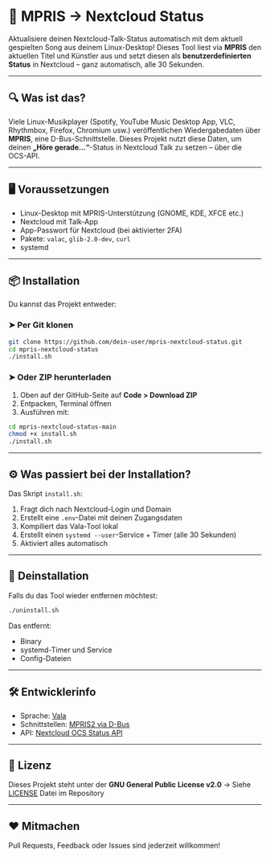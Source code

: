 # 🎵 MPRIS → Nextcloud Status

Aktualisiere deinen Nextcloud-Talk-Status automatisch mit dem aktuell gespielten Song aus deinem Linux-Desktop!
Dieses Tool liest via **MPRIS** den aktuellen Titel und Künstler aus und setzt diesen als **benutzerdefinierten Status** in Nextcloud – ganz automatisch, alle 30 Sekunden.

---

## 🔍 Was ist das?

Viele Linux-Musikplayer (Spotify, YouTube Music Desktop App, VLC, Rhythmbox, Firefox, Chromium usw.) veröffentlichen Wiedergabedaten über **MPRIS**, eine D-Bus-Schnittstelle.
Dieses Projekt nutzt diese Daten, um deinen **„Höre gerade…“**-Status in Nextcloud Talk zu setzen – über die OCS-API.

---

## 🖥️ Voraussetzungen

* Linux-Desktop mit MPRIS-Unterstützung (GNOME, KDE, XFCE etc.)
* Nextcloud mit Talk-App
* App-Passwort für Nextcloud (bei aktivierter 2FA)
* Pakete: `valac`, `glib-2.0-dev`, `curl`
* systemd

---

## 📦 Installation

Du kannst das Projekt entweder:

### ➤ Per Git klonen

```bash
git clone https://github.com/dein-user/mpris-nextcloud-status.git
cd mpris-nextcloud-status
./install.sh
```

### ➤ Oder ZIP herunterladen

1. Oben auf der GitHub-Seite auf **Code > Download ZIP**
2. Entpacken, Terminal öffnen
3. Ausführen mit:

```bash
cd mpris-nextcloud-status-main
chmod +x install.sh
./install.sh
```

---

## ⚙️ Was passiert bei der Installation?

Das Skript `install.sh`:

1. Fragt dich nach Nextcloud-Login und Domain
2. Erstellt eine `.env`-Datei mit deinen Zugangsdaten
3. Kompiliert das Vala-Tool lokal
4. Erstellt einen `systemd --user`-Service + Timer (alle 30 Sekunden)
5. Aktiviert alles automatisch

---

## 🔁 Deinstallation

Falls du das Tool wieder entfernen möchtest:

```bash
./uninstall.sh
```

Das entfernt:

* Binary
* systemd-Timer und Service
* Config-Dateien

---

## 🛠️ Entwicklerinfo

* Sprache: [Vala](https://wiki.gnome.org/Projects/Vala)
* Schnittstellen: [MPRIS2 via D-Bus](https://specifications.freedesktop.org/mpris-spec/latest/)
* API: [Nextcloud OCS Status API](https://docs.nextcloud.com/server/latest/developer_manual/client_apis/OCS/ocs-status-api.html)

---

## 📄 Lizenz

Dieses Projekt steht unter der **GNU General Public License v2.0**
→ Siehe [LICENSE](./LICENSE) Datei im Repository

---

## ❤️ Mitmachen

Pull Requests, Feedback oder Issues sind jederzeit willkommen!

